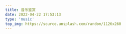 ```yaml
---
title: 音乐鉴赏
date: 2022-04-22 17:53:13
type: 'music'
top_img: https://source.unsplash.com/random/1126x260
---
```

